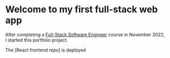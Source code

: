 # Welcome to my first full-stack web app

After completing a [Full-Stack Software Engineer](https://www.codecademy.com/learn/paths/full-stack-engineer-career-path) course in November 2022, I started this portfolio project. 

The [React frontend repo] is deployed 


